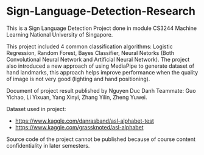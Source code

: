 # Sign-Language-Detection-Research

This is a Sign Language Detection Project done in module CS3244 Machine Learning National University of Singapore.

This project included 4 common classification algorithms: Logistic Regression, Random Forest, Bayes Classifier, Neural Netorks (Both Convolutional Neural Network and Artificial Neural Network). The project also introduced a new approach of using MediaPipe to generate dataset of hand landmarks, this approach helps improve performance when the quality of image is not very good (lighting and hand positioning).

Document of project result published by Nguyen Duc Danh
Teammate: Guo Yichao, Li Yixuan, Yang Xinyi, Zhang Yilin, Zheng Yuwei.

Dataset used in project:
  * https://www.kaggle.com/danrasband/asl-alphabet-test
  * https://www.kaggle.com/grassknoted/asl-alphabet

Source code of the project cannot be published because of course content confidentiality in later semesters.


